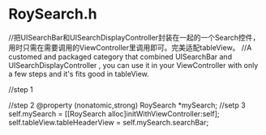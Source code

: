 # RoySearch.h
//把UISearchBar和UISearchDisplayController封装在一起的一个Search控件，用时只需在需要调用的ViewController里调用即可。完美适配tableView。
//A customed and packaged category that combined UISearchBar and UISearchDisplayController , you can use it in your ViewController with only a few steps and it's fits good in tableView.



//step 1

//step 2
@property (nonatomic,strong) RoySearch *mySearch;
//setp 3
self.mySearch = [[RoySearch alloc]initWithViewController:self];
self.tableView.tableHeaderView = self.mySearch.searchBar;

